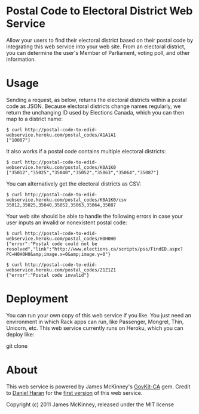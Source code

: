 # Postal Code to Electoral District Web Service

Allow your users to find their electoral district based on their postal code by integrating this web service into your web site. From an electoral district, you can determine the user's Member of Parliament, voting poll, and other information.

# Usage

Sending a request, as below, returns the electoral districts within a postal code as JSON. Because electoral districts change names regularly, we return the unchanging ID used by Elections Canada, which you can then map to a district name:

    $ curl http://postal-code-to-edid-webservice.heroku.com/postal_codes/A1A1A1
    ["10007"]

It also works if a postal code contains multiple electoral districts:

    $ curl http://postal-code-to-edid-webservice.heroku.com/postal_codes/K0A1K0
    ["35012","35025","35040","35052","35063","35064","35087"]

You can alternatively get the electoral districts as CSV:

    $ curl http://postal-code-to-edid-webservice.heroku.com/postal_codes/K0A1K0/csv
    35012,35025,35040,35052,35063,35064,35087

Your web site should be able to handle the following errors in case your user inputs an invalid or nonexistent postal code:

    $ curl http://postal-code-to-edid-webservice.heroku.com/postal_codes/H0H0H0
    {"error":"Postal code could not be resolved","link":"http://www.elections.ca/scripts/pss/FindED.aspx?PC=H0H0H0&amp;image.x=0&amp;image.y=0"}

    $ curl http://postal-code-to-edid-webservice.heroku.com/postal_codes/Z1Z1Z1
    {"error":"Postal code invalid"}

# Deployment

You can run your own copy of this web service if you like. You just need an environment in which Rack apps can run, like Passenger, Mongrel, Thin, Unicorn, etc. This web service currently runs on Heroku, which you can deploy like:

git clone 

# About

This web service is powered by James McKinney's [GovKit-CA](http://github.com/jpmckinney/govkit-ca) gem. Credit to [Daniel Haran](https://github.com/danielharan) for the [first version](http://github.com/danielharan/postal_code_to_edid_webservice) of this web service.

Copyright (c) 2011 James McKinney, released under the MIT license
